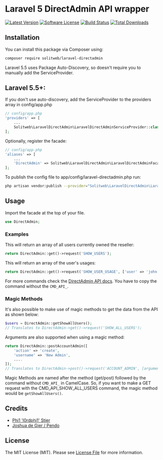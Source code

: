 # Laravel 5 DirectAdmin API wrapper
[![Latest Version](https://img.shields.io/github/release/solitweb/laravel-directadmin.svg?style=flat-square)](https://github.com/laravel-solitweb/directadmin/releases)
[![Software License](https://img.shields.io/badge/license-MIT-brightgreen.svg?style=flat-square)](LICENSE.md)
[![Build Status](https://img.shields.io/travis/solitweb/laravel-directadmin/master.svg?style=flat-square)](https://travis-ci.org/solitweb/laravel-directadmin)
[![Total Downloads](https://img.shields.io/packagist/dt/solitweb/laravel-directadmin.svg?style=flat-square)](https://packagist.org/packages/solitweb/laravel-directadmin)

## Installation

You can install this package via Composer using:

```bash
composer require solitweb/laravel-directadmin
```

Laravel 5.5 uses Package Auto-Discovery, so doesn't require you to manually add the ServiceProvider.

## Laravel 5.5+:

If you don't use auto-discovery, add the ServiceProvider to the providers array in config/app.php

```php
// config/app.php
'providers' => [
    ...
    Solitweb\LaravelDirectAdmin\LaravelDirectAdminServiceProvider::class,
];
```

Optionally, register the facade:

```php
// config/app.php
'aliases' => [
    ...
    'DirectAdmin' => Solitweb\LaravelDirectAdmin\LaravelDirectAdminFacade::class,
];
```

To publish the config file to app/config/laravel-directadmin.php run:

```bash
php artisan vendor:publish --provider="Solitweb\LaravelDirectAdmin\LaravelDirectAdminServiceProvider"
```

## Usage

Import the facade at the top of your file.

```php
use DirectAdmin;
```

### Examples

This will return an array of all users currently owned the reseller:

```php
return DirectAdmin::get()->request('SHOW_USERS');
```

This will return an array of the user's usages:

```php
return DirectAdmin::get()->request('SHOW_USER_USAGE', ['user' => 'john']);
```

For more commands check the [DirectAdmin API docs](https://www.directadmin.com/api.php).
You have to copy the command without the `CMD_API_`.

### Magic Methods

It's also possible to make use of magic methods to get the data from the API as shown below:

```php
$users = DirectAdmin::getShowAllUsers();
// Translates to DirectAdmin->get()->request('SHOW_ALL_USERS');
```

Arguments are also supported when using a magic method:

```php
return DirectAdmin::postAccountAdmin([
    'action' => 'create',
    'username' => 'New Admin',
    ....
]);
// Translates to DirectAdmin->post()->request('ACCOUNT_ADMIN', [arguments]);
```

Magic Methods are named after the method (get/post) followed by the command without `CMD_API_` in CamelCase. So, if you want to make a GET request with the CMD_API_SHOW_ALL_USERS command, the magic method would be `getShowAllUsers()`.

## Credits
- [Phi1 'l0rdphi1' Stier](mailto:l0rdphi1@liquenox.net)
- [Joshua de Gier / Pendo](https://github.com/PendoNL)

## License

The MIT License (MIT). Please see [License File](LICENSE.md) for more information.
